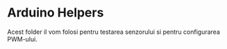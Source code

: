 # Arduino Helpers

Acest folder il vom folosi pentru testarea senzorului si pentru configurarea PWM-ului.
